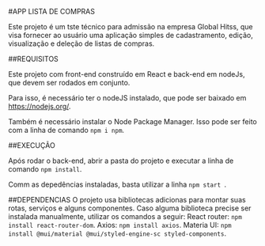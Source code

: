 #APP LISTA DE COMPRAS

Este projeto é um tste técnico para admissão na empresa Global Hitss, que visa fornecer ao usuário uma aplicação simples de cadastramento, edição, visualização e deleção de listas de compras.

##REQUISITOS

Este projeto com front-end construído em React e back-end em nodeJs, que devem ser rodados em conjunto.

Para isso, é necessário ter o nodeJS instalado, que pode ser baixado em https://nodejs.org/.

Também é necessário instalar o Node Package Manager. Isso pode ser feito com a linha de comando `npm i npm`.

##EXECUÇÃO

Após rodar o back-end, abrir a pasta do projeto e executar a linha de comando `npm install`.

Comm as depedências instaladas, basta utilizar a linha `npm start `.

##DEPENDENCIAS
O projeto usa bibliotecas adicionas para montar suas rotas, serviços e alguns componentes. Caso alguma biblioteca precise ser instalada manualmente, utilizar os comandos a seguir:
React router: `npm install react-router-dom`.
Axios: `npm install axios`.
Materia UI: `npm install @mui/material @mui/styled-engine-sc styled-components`.



